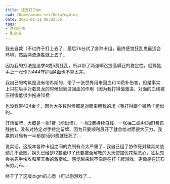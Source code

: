 ```yaml
---
title: 还是打了gm
cwd: /home/amano-sei/hexo/myblog
date: 2021-01-11 00:03:56
tags:
- 游戏吐槽
- 影之诗
---
```


我去自裁（不过终于打上去了，最后2k分试了各种卡组，最终感觉狂乱鬼最适合环境，然后两波连胜就上去了...

因为我的打法是追求4或5费狂乱，所以带了两张瞬召提高瞬召的稳定性，就算抽手上一张作为444守护回4血也不算太差。

我自己的构筑是没有带希斯的，带了一张世界用来回血和10费补伤害，但是事实上只在后手对载具龙的时候起到过回血的作用（因为我打得偏激进，对面的血线被压得很低很少拖进10费

也没有带424金卡，因为大多数时候都是对面来解我的场（我打得跟个铺场卡组似的...

开场留牌，大概是一张1费（能出怪），一张2费持续自残，一张抽二或443或1费自残抽1。没有对特定对手特定留牌，因为只要顺利展开了就会给对面很大压力，我赢的对局有一半都是5到6费就压死了...

说实话，这版本各种卡组之间的克制有点太严重了...我自己组了协作死对载具龙战绩几乎全败，换头已经是t2甚至t3了还要被全解教的大天使加优花梨恶心，狂乱鬼会劣先手快攻和带天香的激奏妖。感觉越来越不像是在打卡牌游戏，更像是在玩石头剪刀布...

终于了了这版本gm的心愿（可以删游戏了...

